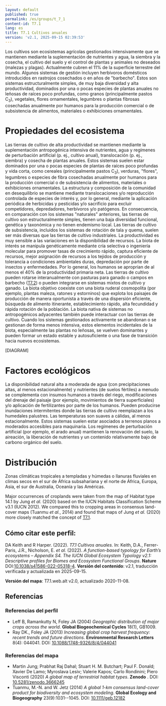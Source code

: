 ```yaml
---
layout: default
published: true
permalink: /es/groups/t_7_1
content-id: T7.1
lang: es
title: T7.1 Cultivos anuales
version: 'v2.1, 2025-09-15 02:39:53'
---
```


Los cultivos son ecosistemas agrícolas gestionados intensivamente que se mantienen mediante la suplementación de nutrientes y agua, la siembra y la cosecha, el cultivo del suelo y el control de plantas y animales no deseados (malezas y plagas). Actualmente cubren el 11% de la superficie terrestre del mundo. Algunos sistemas de gestión incluyen herbívoros domésticos introducidos en rastrojos cosechados o en años de "barbecho". Estos son sistemas estructuralmente simples, de muy baja diversidad y alta productividad, dominados por una o pocas especies de plantas anuales no leñosas de raíces poco profundas, como granos (principalmente pastos C<sub>3</sub>), vegetales, flores ornamentales, legumbres o plantas fibrosas cosechadas anualmente por humanos para la producción comercial o de subsistencia de alimentos, materiales o exhibiciones ornamentales.

# Propiedades del ecosistema
 
Las tierras de cultivo de alta productividad se mantienen mediante la suplementación antropogénica intensiva de nutrientes, agua y regímenes de perturbación artificial (p. ej., cultivo anual), translocación (p. ej., siembra) y cosecha de plantas anuales. Estos sistemas suelen estar dominados por una o pocas especies de plantas de raíces poco profundas y vida corta, como cereales (principalmente pastos C<sub>3</sub>), verduras, "flores", legumbres o especies de fibra cosechadas anualmente por humanos para la producción comercial o de subsistencia de alimentos, materiales o exhibiciones ornamentales. La estructura y composición de la comunidad en desequilibrio se mantiene mediante translocaciones y/o reproducción controlada de especies de interés y, por lo general, mediante la aplicación periódica de herbicidas y pesticidas y/o sacrificio para excluir competidores, depredadores, herbívoros y/o patógenos. En consecuencia, en comparación con los sistemas "naturales" anteriores, las tierras de cultivo son estructuralmente simples, tienen una baja diversidad funcional, genética y taxonómica y no tienen endemismo local. Las tierras de cultivo de subsistencia, incluidos los sistemas de rotación de tala y quema, suelen ser más diversas que las tierras de cultivo industriales. La productividad es muy sensible a las variaciones en la disponibilidad de recursos. La biota de interés se manipula genéticamente mediante cría selectiva o ingeniería molecular para promover tasas de crecimiento rápido, captura eficiente de recursos, mejor asignación de recursos a los tejidos de producción y tolerancia a condiciones ambientales duras, depredación por parte de insectos y enfermedades. Por lo general, los humanos se aproprian de al menos el 40% de la productividad primaria neta. Las tierras de cultivo pueden rotarse interanualmente con pasturas para ganado o campos en barbecho ([T7.2](/explore/groups/T7.2)) o pueden integrarse en sistemas mixtos de cultivo y ganado. La biota objetivo coexiste con una biota ruderal cosmopolita (por ejemplo, plantas maleza, ratones y estorninos) que explota los paisajes de producción de manera oportunista a través de una dispersión eficiente, búsqueda de alimento itinerante, establecimiento rápido, alta fecundidad y rápida rotación de la población. La biota nativa de sistemas no antropogénicos adyacentes también puede interactuar con las tierras de cultivo. Cuando los sistemas gestionados activamente se abandonan o se gestionan de forma menos intensiva, estos elementos  incidentales de la biota, especialmente las plantas no leñosas, se vuelven dominantes y pueden formar un estado estable y autosuficiente o una fase de transición hacia nuevos ecosistemas.

[DIAGRAM]

# Factores ecológicos
 
La disponibilidad natural alta a moderada de agua (con precipitaciones altas, al menos estacionalmente) y nutrientes (de suelos fértiles) a menudo se complementa con insumos humanos a través del riego, modificaciones del drenaje del paisaje (por ejemplo, movimientos de tierra superficiales) y/o aplicación de fertilizantes por parte de los humanos. Pueden producirse inundaciones intermitentes donde las tierras de cultivo reemplazan a los humedales palustres. Las temperaturas son suaves a cálidas, al menos estacionalmente. Estos sistemas suelen estar asociados a terrenos planos a moderados accesibles para maquinaria. Los regímenes de perturbación artificial (por ejemplo, el arado anual) mantienen la renovación del suelo, la aireación, la liberación de nutrientes y un contenido relativamente bajo de carbono orgánico del suelo.
 
# Distribución
 
Zonas climáticas tropicales a templadas y húmedas o llanuras fluviales en climas secos en el sur de África subsahariana y el norte de África, Europa, Asia, el sur de Australia, Oceanía y las Américas.

Major occurrences of croplands were taken from the map of Habitat type 14.1 by Jung _et al._ (2020) based on the IUCN Habitats Classification Scheme v3.1 (IUCN 2012). We compared this to cropping areas in consensus land-cover maps (Tuanmu _et al._, 2014) and found that maps of Jung _et al._ (2020) more closely matched the concept of [T7.1](/explore/groups/T7.1).

## Cómo citar este perfil:

DA Keith and R Harper. (2022). *T7.1 Cultivos anuales*. In: Keith, D.A., Ferrer-Paris, J.R., Nicholson, E. *et al.* (2022). *A function-based typology for Earth’s ecosystems – Appendix S4. The IUCN Global Ecosystem Typology v2.1: Descriptive profiles for Biomes and Ecosystem Functional Groups*. **Nature** DOI:[10.1038/s41586-022-05318-4](https://doi.org/10.1038/s41586-022-05318-4).
**Versión del contenido**: v2.1, traducción verificada y actualizada en 2025-09-15.

**Versión del mapa**: T7.1.web.alt v2.0, actualizado 2020-11-08.

## Referencias

### Referencias del perfil
* Leff B, Ramankutty N, Foley JA  (2004) *Geographic distribution of major crops across the world*. **Global Biogeochemical Cycles** 18(1), GB1009.
* Ray DK., Foley JA  (2013) *Increasing global crop harvest frequency: recent trends and future directions*. **Environmental Research Letters** 8(4): 044041. DOI: [10.1088/1748-9326/8/4/044041](http://doi.org/10.1088/1748-9326/8/4/044041)

### Referencias del mapa
* Martin Jung; Prabhat Raj Dahal; Stuart H. M. Butchart; Paul F. Donald;  Xavier De Lamo;  Myroslava Lesiv;  Valerie Kapos; Carlo Rondinini;  Piero Visconti (2020) *A global map of terrestrial habitat types*. **Zenodo** . DOI: [10.5281/zenodo.3666245](http://doi.org/10.5281/zenodo.3666245)
* Tuanmu, M.-N. and W. Jetz (2014) *A global 1-km consensus land-cover product for biodiversity and ecosystem modeling*. **Global Ecology and Biogeography** 23(9):1031--1045. DOI: [10.1111/geb.12182](http://doi.org/10.1111/geb.12182)
